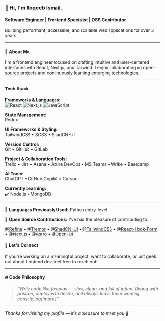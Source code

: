 ### 👋 Hi, I'm Roqeeb Ismail.

#### Software Engineer | Frontend Specialist | OSS Contributor  
Building performant, accessible, and scalable web applications for over 3 years.

---

#### 🧩 About Me

I'm a frontend engineer focused on crafting intuitive and user-centered interfaces with React, Next.js, and Tailwind. I enjoy collaborating on open-source projects and continuously learning emerging technologies.

---

#### Tech Stack 

**Frameworks & Languages:**  
![React](https://img.shields.io/badge/React-20232A?style=flat&logo=react) ![Next.js](https://img.shields.io/badge/Next.js-000000?style=flat&logo=nextdotjs) ![JavaScript](https://img.shields.io/badge/JavaScript-F7DF1E?style=flat&logo=javascript)

**State Management:**  
Redux

**UI Frameworks & Styling:**  
TailwindCSS • SCSS • ShadCN-UI

**Version Control:**  
Git • GitHub • GitLab

**Project & Collaboration Tools:**  
Trello • Jira • Asana • Azure DevOps • MS Teams • Wrike • Basecamp

**AI Tools:**  
ChatGPT • GitHub Copilot • Cursor

**Currently Learning:**  
✔️ Node.js • MongoDB 

---


**💼 Languages Previously Used:** Python entry-level 


**🌱 Open Source Contributions:** 
I've had the pleasure of contributing to:

[@Refine](https://github.com/refinedev/refine)  •  [@Tremor](https://github.com/tremorlabs/tremor)   •  [@ShadCN-UI](https://github.com/shadcn-ui/ui)   •  [@TailwindCSS](https://github.com/tailwindlabs/tailwindcss)  •  [@React-Hook-Form](https://github.com/react-hook-form/react-hook-form) • [@Next.js](https://github.com/vercel/next.js)   •  [@Astro](https://github.com/withastro/astro)  •  [@Open-UI](https://github.com/WICG/open-ui)  


#### 💬 Let's Connect

If you're working on a meaningful project, want to collaborate, or just geek out about frontend dev, feel free to reach out!

---

#### 🔥 Code Philosophy

> *“Write code like foreplay — slow, clean, and full of intent. Debug with passion, deploy with desire, and always leave them wanting console.log('more')”*

---

_Thanks for visiting my profile — it’s a pleasure to meet you 🤝_
